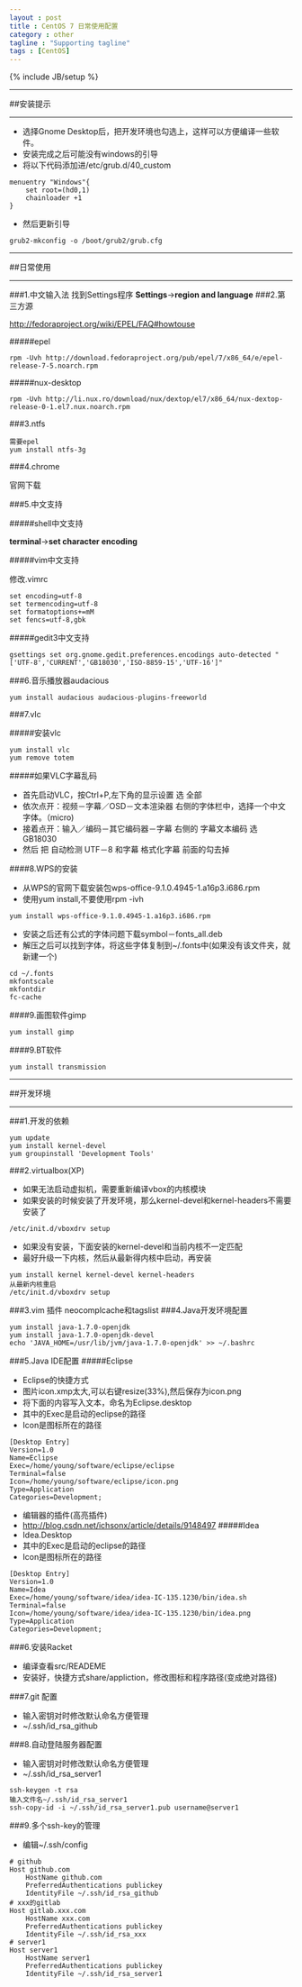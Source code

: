 ```yaml
---
layout : post
title : CentOS 7 日常使用配置
category : other
tagline : "Supporting tagline"
tags : [CentOS]
---
```

{% include JB/setup %}


***
##安装提示
***

* 选择Gnome Desktop后，把开发环境也勾选上，这样可以方便编译一些软件。
* 安装完成之后可能没有windows的引导
 * 将以下代码添加进/etc/grub.d/40_custom

```
menuentry "Windows"{
    set root=(hd0,1)
    chainloader +1
}
```
* 然后更新引导

```
grub2-mkconfig -o /boot/grub2/grub.cfg
```

***
##日常使用
***
###1.中文输入法
找到Settings程序
**Settings**->**region and language**
###2.第三方源

http://fedoraproject.org/wiki/EPEL/FAQ#howtouse

#####epel

```
rpm -Uvh http://download.fedoraproject.org/pub/epel/7/x86_64/e/epel-release-7-5.noarch.rpm
```

#####nux-desktop

```
rpm -Uvh http://li.nux.ro/download/nux/dextop/el7/x86_64/nux-dextop-release-0-1.el7.nux.noarch.rpm
```
###3.ntfs
```
需要epel
yum install ntfs-3g
```
###4.chrome

官网下载

###5.中文支持

#####shell中文支持

**terminal**->**set character encoding**

#####vim中文支持

修改.vimrc

````
set encoding=utf-8
set termencoding=utf-8
set formatoptions+=mM
set fencs=utf-8,gbk
````

#####gedit3中文支持

```
gsettings set org.gnome.gedit.preferences.encodings auto-detected "['UTF-8','CURRENT','GB18030','ISO-8859-15','UTF-16']"
```

###6.音乐播放器audacious

```
yum install audacious audacious-plugins-freeworld
```

###7.vlc

#####安装vlc

```
yum install vlc
yum remove totem
```

#####如果VLC字幕乱码
*  首先启动VLC，按Ctrl+P,左下角的显示设置 选 全部
*  依次点开：视频－字幕／OSD－文本渲染器 右侧的字体栏中，选择一个中文字体。（micro)
*  接着点开：输入／编码－其它编码器－字幕 右侧的 字幕文本编码 选 GB18030
*  然后 把 自动检测 UTF－8  和字幕 格式化字幕 前面的勾去掉

####8.WPS的安装
* 从WPS的官网下载安装包wps-office-9.1.0.4945-1.a16p3.i686.rpm
* 使用yum install,不要使用rpm -ivh

```
yum install wps-office-9.1.0.4945-1.a16p3.i686.rpm
```
* 安装之后还有公式的字体问题下载symbol－fonts_all.deb
* 解压之后可以找到字体，将这些字体复制到~/.fonts中(如果没有该文件夹，就新建一个)

```
cd ~/.fonts
mkfontscale
mkfontdir
fc-cache
```

####9.画图软件gimp

```
yum install gimp
```
####9.BT软件

```
yum install transmission
```


***
##开发环境
***
###1.开发的依赖
```
yum update
yum install kernel-devel
yum groupinstall 'Development Tools'
```
###2.virtualbox(XP)
* 如果无法启动虚拟机，需要重新编译vbox的内核模块
* 如果安装的时候安装了开发环境，那么kernel-devel和kernel-headers不需要安装了

```
/etc/init.d/vboxdrv setup
```
* 如果没有安装，下面安装的kernel-devel和当前内核不一定匹配
* 最好升级一下内核，然后从最新得内核中启动，再安装

```
yum install kernel kernel-devel kernel-headers
从最新内核重启
/etc/init.d/vboxdrv setup
```


###3.vim 插件
neocomplcache和tagslist
###4.Java开发环境配置

```
yum install java-1.7.0-openjdk
yum install java-1.7.0-openjdk-devel
echo 'JAVA_HOME=/usr/lib/jvm/java-1.7.0-openjdk' >> ~/.bashrc
```
###5.Java IDE配置
#####Eclipse

* Eclipse的快捷方式
 * 图片icon.xmp太大,可以右键resize(33%),然后保存为icon.png
* 将下面的内容写入文本，命名为Eclipse.desktop
 * 其中的Exec是启动的eclipse的路径
 * Icon是图标所在的路径

```
[Desktop Entry]
Version=1.0
Name=Eclipse
Exec=/home/young/software/eclipse/eclipse
Terminal=false
Icon=/home/young/software/eclipse/icon.png
Type=Application
Categories=Development;
```

* 编辑器的插件(高亮插件)
 * http://blog.csdn.net/ichsonx/article/details/9148497
#####Idea
* Idea.Desktop
 * 其中的Exec是启动的eclipse的路径
 * Icon是图标所在的路径

```
[Desktop Entry]
Version=1.0
Name=Idea
Exec=/home/young/software/idea/idea-IC-135.1230/bin/idea.sh
Terminal=false
Icon=/home/young/software/idea/idea-IC-135.1230/bin/idea.png
Type=Application
Categories=Development;
```

###6.安装Racket
* 编译查看src/READEME
* 安装好，快捷方式share/appliction，修改图标和程序路径(变成绝对路径)

###7.git 配置

* 输入密钥对时修改默认命名方便管理
 * ~/.ssh/id_rsa_github

###8.自动登陆服务器配置
* 输入密钥对时修改默认命名方便管理
 * ~/.ssh/id_rsa_server1

```
ssh-keygen -t rsa
输入文件名~/.ssh/id_rsa_server1
ssh-copy-id -i ~/.ssh/id_rsa_server1.pub username@server1
```

###9.多个ssh-key的管理
* 编辑~/.ssh/config

```
# github
Host github.com
    HostName github.com
    PreferredAuthentications publickey
    IdentityFile ~/.ssh/id_rsa_github
# xxx的gitlab 
Host gitlab.xxx.com
    HostName xxx.com
    PreferredAuthentications publickey
    IdentityFile ~/.ssh/id_rsa_xxx
# server1 
Host server1 
    HostName server1
    PreferredAuthentications publickey
    IdentityFile ~/.ssh/id_rsa_server1
```
